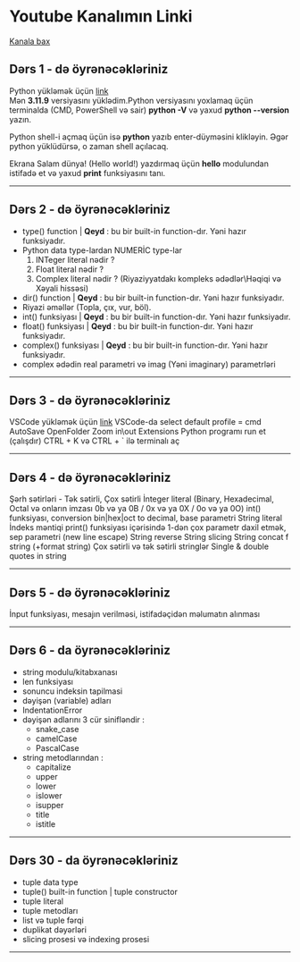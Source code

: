 # Youtube Kanalımın Linki
<a href="https://youtube.com/@pyterminator">Kanala bax</a>

## Dərs 1 - də öyrənəcəkləriniz
Python yükləmək üçün <a href="https://www.python.org/downloads/">link</a>  
Mən <b>3.11.9</b> versiyasını yüklədim.Python versiyasını yoxlamaq üçün terminalda (CMD, PowerShell və sair) <b>python -V</b> və yaxud <b>python --version</b> yazın.

Python shell-i açmaq üçün isə <b>python</b> yazıb enter-düyməsini klikləyin. Əgər python yüklüdürsə, o zaman shell açılacaq.

Ekrana Salam dünya! (Hello world!) yazdırmaq üçün <b>__hello__</b> modulundan istifadə et və yaxud <b>print</b> funksiyasını tanı.
<hr />

## Dərs 2 - də öyrənəcəkləriniz
<ul>
    <li>
        type() function | <b>Qeyd</b> : bu bir built-in function-dır. Yəni hazır funksiyadır.
    </li>
    <li>
        Python data type-lardan NUMERİC type-lar
        <ol>
            <li>INTeger literal nədir ?</li>
            <li>Float literal nədir ?</li>
            <li>Complex literal nədir ? (Riyaziyyatdakı kompleks ədədlər\Həqiqi və Xəyali hissəsi)</li>
        </ol>
    </li>
    <li>dir() function | <b>Qeyd</b> : bu bir built-in function-dır. Yəni hazır funksiyadır.</li>
    <li>Riyazi əməllər (Topla, çıx, vur, böl).</li>
    <li>int() funksiyası | <b>Qeyd</b> : bu bir built-in function-dır. Yəni hazır funksiyadır.</li>
    <li>float() funksiyası | <b>Qeyd</b> : bu bir built-in function-dır. Yəni hazır funksiyadır.</li>
    <li>complex() funksiyası | <b>Qeyd</b> : bu bir built-in function-dır. Yəni hazır funksiyadır.</li>
    <li>complex ədədin real parametri və imag (Yəni imaginary) parametrləri</li>
</ul> 
<hr> 

## Dərs 3 - də öyrənəcəkləriniz 
VSCode yükləmək üçün <a href="https://code.visualstudio.com/download">link</a>
VSCode-da select default profile = cmd
AutoSave
OpenFolder
Zoom in\out
Extensions
Python programı run et (çalışdır)
CTRL + K və CTRL + ` ilə terminalı aç
<hr>

## Dərs 4 - də öyrənəcəkləriniz 
Şərh sətirləri - Tək sətirli, Çox sətirli
İnteger literal (Binary, Hexadecimal, Octal və onların imzası 0b və ya 0B / 0x və ya 0X / 0o və ya 0O)
int() funksiyası, conversion bin|hex|oct to decimal, base parametri
String literal
İndeks məntiqi
print() funksiyası içərisində 1-dən çox parametr daxil etmək, sep parametri (new line escape)
String reverse
String slicing
String concat
f string (+format string)
Çox sətirli və tək sətirli stringlər
Single & double quotes in string
<hr>

## Dərs 5 - də öyrənəcəkləriniz 
İnput funksiyası, mesajın verilməsi, istifadəçidən məlumatın alınması
<hr> 

## Dərs 6 - da öyrənəcəkləriniz 
<ul>
    <li>string modulu/kitabxanası</li>
    <li>len funksiyası</li>
    <li>sonuncu indeksin tapilmasi</li>
    <li>dəyişən (variable) adları</li>
    <li>IndentationError</li>
    <li>dəyişən adlarını 3 cür sinifləndir :
        <ul>
            <li>snake_case</li>
            <li>camelCase</li>
            <li>PascalCase</li> 
        </ul>
    </li>
    <li>string metodlarından :
        <ul>
            <li>capitalize</li>
            <li>upper</li>
            <li>lower</li>
            <li>islower</li>
            <li>isupper</li>
            <li>title</li>
            <li>istitle</li>
        </ul>
    </li> 
</ul>    
<hr>

## Dərs 30 - da öyrənəcəkləriniz 
<ul>
    <li>
        tuple data type
    </li>
    <li>
         tuple() built-in function | tuple constructor
    </li>
    <li>
        tuple literal
    </li>
    <li>
        tuple metodları
    </li>
    <li>
        list və tuple fərqi
    </li>
    <li>
        duplikat dəyərləri
    </li>
    <li>
        slicing prosesi və indexing prosesi
    </li>
</ul> 
<hr> 